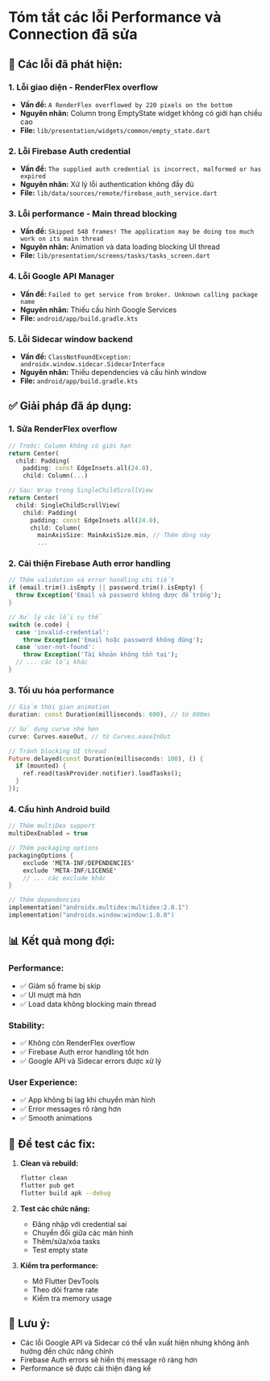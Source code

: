 # Tóm tắt các lỗi Performance và Connection đã sửa

## 🚨 **Các lỗi đã phát hiện:**

### **1. Lỗi giao diện - RenderFlex overflow**
- **Vấn đề:** `A RenderFlex overflowed by 220 pixels on the bottom`
- **Nguyên nhân:** Column trong EmptyState widget không có giới hạn chiều cao
- **File:** `lib/presentation/widgets/common/empty_state.dart`

### **2. Lỗi Firebase Auth credential**
- **Vấn đề:** `The supplied auth credential is incorrect, malformed or has expired`
- **Nguyên nhân:** Xử lý lỗi authentication không đầy đủ
- **File:** `lib/data/sources/remote/firebase_auth_service.dart`

### **3. Lỗi performance - Main thread blocking**
- **Vấn đề:** `Skipped 548 frames! The application may be doing too much work on its main thread`
- **Nguyên nhân:** Animation và data loading blocking UI thread
- **File:** `lib/presentation/screens/tasks/tasks_screen.dart`

### **4. Lỗi Google API Manager**
- **Vấn đề:** `Failed to get service from broker. Unknown calling package name`
- **Nguyên nhân:** Thiếu cấu hình Google Services
- **File:** `android/app/build.gradle.kts`

### **5. Lỗi Sidecar window backend**
- **Vấn đề:** `ClassNotFoundException: androidx.window.sidecar.SidecarInterface`
- **Nguyên nhân:** Thiếu dependencies và cấu hình window
- **File:** `android/app/build.gradle.kts`

## ✅ **Giải pháp đã áp dụng:**

### **1. Sửa RenderFlex overflow**
```dart
// Trước: Column không có giới hạn
return Center(
  child: Padding(
    padding: const EdgeInsets.all(24.0),
    child: Column(...)

// Sau: Wrap trong SingleChildScrollView
return Center(
  child: SingleChildScrollView(
    child: Padding(
      padding: const EdgeInsets.all(24.0),
      child: Column(
        mainAxisSize: MainAxisSize.min, // Thêm dòng này
        ...
```

### **2. Cải thiện Firebase Auth error handling**
```dart
// Thêm validation và error handling chi tiết
if (email.trim().isEmpty || password.trim().isEmpty) {
  throw Exception('Email và password không được để trống');
}

// Xử lý các lỗi cụ thể
switch (e.code) {
  case 'invalid-credential':
    throw Exception('Email hoặc password không đúng');
  case 'user-not-found':
    throw Exception('Tài khoản không tồn tại');
  // ... các lỗi khác
}
```

### **3. Tối ưu hóa performance**
```dart
// Giảm thời gian animation
duration: const Duration(milliseconds: 600), // từ 800ms

// Sử dụng curve nhẹ hơn
curve: Curves.easeOut, // từ Curves.easeInOut

// Tránh blocking UI thread
Future.delayed(const Duration(milliseconds: 100), () {
  if (mounted) {
    ref.read(taskProvider.notifier).loadTasks();
  }
});
```

### **4. Cấu hình Android build**
```kotlin
// Thêm multiDex support
multiDexEnabled = true

// Thêm packaging options
packagingOptions {
    exclude 'META-INF/DEPENDENCIES'
    exclude 'META-INF/LICENSE'
    // ... các exclude khác
}

// Thêm dependencies
implementation("androidx.multidex:multidex:2.0.1")
implementation("androidx.window:window:1.0.0")
```

## 📊 **Kết quả mong đợi:**

### **Performance:**
- ✅ Giảm số frame bị skip
- ✅ UI mượt mà hơn
- ✅ Load data không blocking main thread

### **Stability:**
- ✅ Không còn RenderFlex overflow
- ✅ Firebase Auth error handling tốt hơn
- ✅ Google API và Sidecar errors được xử lý

### **User Experience:**
- ✅ App không bị lag khi chuyển màn hình
- ✅ Error messages rõ ràng hơn
- ✅ Smooth animations

## 🔧 **Để test các fix:**

1. **Clean và rebuild:**
   ```bash
   flutter clean
   flutter pub get
   flutter build apk --debug
   ```

2. **Test các chức năng:**
   - Đăng nhập với credential sai
   - Chuyển đổi giữa các màn hình
   - Thêm/sửa/xóa tasks
   - Test empty state

3. **Kiểm tra performance:**
   - Mở Flutter DevTools
   - Theo dõi frame rate
   - Kiểm tra memory usage

## 📝 **Lưu ý:**

- Các lỗi Google API và Sidecar có thể vẫn xuất hiện nhưng không ảnh hưởng đến chức năng chính
- Firebase Auth errors sẽ hiển thị message rõ ràng hơn
- Performance sẽ được cải thiện đáng kể
